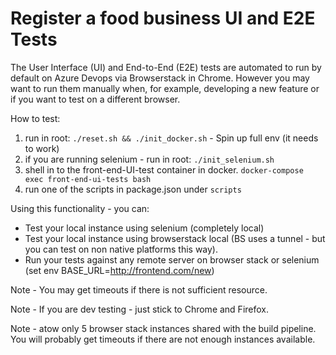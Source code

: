 # Register a food business UI and E2E Tests

The User Interface (UI) and End-to-End (E2E) tests are automated to run by default on Azure Devops via Browserstack in Chrome. However you may want to run them manually when, for example, developing a new feature or if you want to test on a different browser.

How to test:

1. run in root: `./reset.sh && ./init_docker.sh` - Spin up full env (it needs to work)
2. if you are running selenium - run in root: `./init_selenium.sh`
3. shell in to the front-end-UI-test container in docker. `docker-compose exec front-end-ui-tests bash`
4. run one of the scripts in package.json under `scripts`

Using this functionality - you can:
 -  Test your local instance using selenium (completely local)
 -  Test your local instance using browserstack local (BS uses a tunnel - but you can test on non native platforms this way).
 -  Run your tests against any remote server on browser stack or selenium (set env BASE_URL=http://frontend.com/new)

Note - You may get timeouts if there is not sufficient resource.

Note - If you are dev testing - just stick to Chrome and Firefox.

Note - atow only 5 browser stack instances shared with the build pipeline. 
       You will probably get timeouts if there are not enough instances available.
